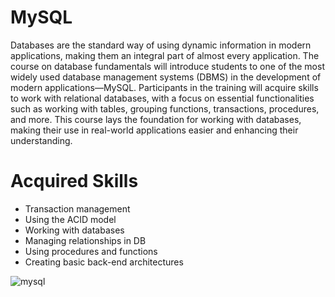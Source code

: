 # MySQL

Databases are the standard way of using dynamic information in modern applications, making them an integral part of almost every application. The course on database fundamentals will introduce students to one of the most widely used database management systems (DBMS) in the development of modern applications—MySQL. Participants in the training will acquire skills to work with relational databases, with a focus on essential functionalities such as working with tables, grouping functions, transactions, procedures, and more. This course lays the foundation for working with databases, making their use in real-world applications easier and enhancing their understanding.

# Acquired Skills

- Transaction management
- Using the ACID model
- Working with databases
- Managing relationships in DB
- Using procedures and functions
- Creating basic back-end architectures

  
![mysql](https://github.com/user-attachments/assets/3da2d3dd-b598-472e-add2-a99cd279476c)
